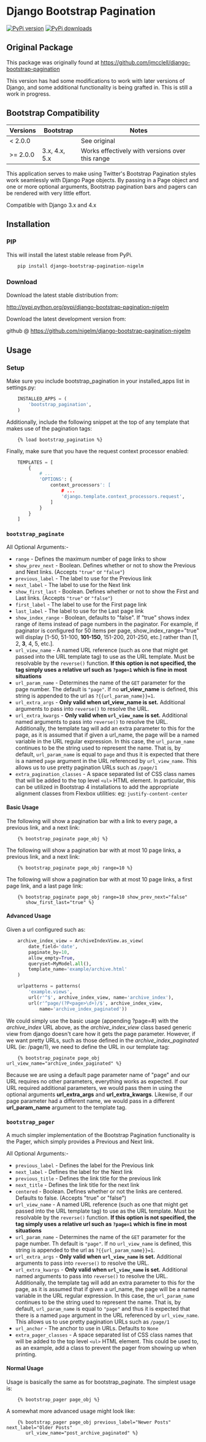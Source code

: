 # Django Bootstrap Pagination

<!-- prettier-ignore-start -->
[![PyPi version](https://img.shields.io/pypi/v/django-bootstrap-pagination-nigelm.svg)](https://pypi.python.org/pypi/django-bootstrap-pagination-nigelm)
[![PyPi downloads](https://img.shields.io/pypi/dm/django-bootstrap-pagination-nigelm.svg)](https://pypi.python.org/pypi/django-bootstrap-pagination-nigelm)
<!-- prettier-ignore-end -->

## Original Package

This package was originally found at
<https://github.com/jmcclell/django-bootstrap-pagination>

This version has had some modifications to work with later versions of Django,
and some additional functionality is being grafted in. This is still a work in
progress.

## Bootstrap Compatibility

| Versions | Bootstrap     | Notes                                           |
| -------- | ------------- | ----------------------------------------------- |
| < 2.0.0  |               | See original                                    |
| >= 2.0.0 | 3.x, 4.x, 5.x | Works effectively with versions over this range |

This application serves to make using Twitter's Bootstrap Pagination styles work
seamlessly with Django Page objects. By passing in a Page object and one or more
optional arguments, Bootstrap pagination bars and pagers can be rendered with
very little effort.

Compatible with Django 3.x and 4.x

## Installation

### PIP

This will install the latest stable release from PyPi.

```bash
    pip install django-bootstrap-pagination-nigelm
```

### Download

Download the latest stable distribution from:

<http://pypi.python.org/pypi/django-bootstrap-pagination-nigelm>

Download the latest development version from:

github @ <https://github.com/nigelm/django-bootstrap-pagination-nigelm>

## Usage

### Setup

Make sure you include bootstrap_pagination in your installed_apps list in
settings.py:

```python
    INSTALLED_APPS = (
        'bootstrap_pagination',
    )
```

Additionally, include the following snippet at the top of any template that
makes use of the pagination tags:

```django
    {% load bootstrap_pagination %}
```

Finally, make sure that you have the request context processor enabled:

```python
    TEMPLATES = [
        {
            # ...
            'OPTIONS': {
                context_processors': [
                    # ...
                    'django.template.context_processors.request',
                ]
            }
        }
    ]
```

### `bootstrap_paginate`

All Optional Arguments:-

- `range` - Defines the maximum number of page links to show
- `show_prev_next` - Boolean. Defines whether or not to show the Previous and
  Next links. (Accepts `"true"` or `"false"`)
- `previous_label` - The label to use for the Previous link
- `next_label` - The label to use for the Next link
- `show_first_last` - Boolean. Defines whether or not to show the First and Last
  links. (Accepts `"true"` or `"false"`)
- `first_label` - The label to use for the First page link
- `last_label` - The label to use for the Last page link
- `show_index_range` - Boolean, defaults to "false". If "true" shows index range
  of items instead of page numbers in the paginator. For example, if paginator
  is configured for 50 items per page, show_index_range="true" will display
  [1-50, 51-100, **101-150**, 151-200, 201-250, etc.] rather than [1, 2, **3**,
  4, 5, etc.].
- `url_view_name` - A named URL reference (such as one that might get passed
  into the URL template tag) to use as the URL template. Must be resolvable by
  the `reverse()` function. **If this option is not specified, the tag simply
  uses a relative url such as `?page=1` which is fine in most situations**
- `url_param_name` - Determines the name of the `GET` parameter for the page
  number. The default is `"page"`. If no **url_view_name** is defined, this
  string is appended to the url as `?{{url_param_name}}=1`.
- `url_extra_args` - **Only valid when url_view_name is set.** Additional
  arguments to pass into `reverse()` to resolve the URL.
- `url_extra_kwargs` - **Only valid when `url_view_name` is set.** Additional
  named arguments to pass into `reverse()` to resolve the URL. Additionally, the
  template tag will add an extra parameter to this for the page, as it is
  assumed that if given a url_name, the page will be a named variable in the URL
  regular expression. In this case, the `url_param_name` continues to be the
  string used to represent the name. That is, by default, `url_param_name` is
  equal to `page` and thus it is expected that there is a named `page` argument
  in the URL referenced by `url_view_name`. This allows us to use pretty
  pagination URLs such as `/page/1`
- `extra_pagination_classes` - A space separated list of CSS class names that
  will be added to the top level `<ul>` HTML element. In particular, this can be
  utilized in Bootstrap 4 installations to add the appropriate alignment classes
  from Flexbox utilities: eg: `justify-content-center`

#### Basic Usage

The following will show a pagination bar with a link to every page, a previous
link, and a next link:

```django
    {% bootstrap_paginate page_obj %}
```

The following will show a pagination bar with at most 10 page links, a previous
link, and a next link:

```django
    {% bootstrap_paginate page_obj range=10 %}
```

The following will show a pagination bar with at most 10 page links, a first
page link, and a last page link:

```django
    {% bootstrap_paginate page_obj range=10 show_prev_next="false"
       show_first_last="true" %}
```

#### Advanced Usage

Given a url configured such as:

```python
    archive_index_view = ArchiveIndexView.as_view(
        date_field='date',
        paginate_by=10,
        allow_empty=True,
        queryset=MyModel.all(),
        template_name='example/archive.html'
    )

    urlpatterns = patterns(
        'example.views',
        url(r'^$', archive_index_view, name='archive_index'),
        url(r'^page/(?P<page>\d+)/$', archive_index_view,
            name='archive_index_paginated'))
```

We could simply use the basic usage (appending ?page=#) with the _archive_index_
URL above, as the _archive_index_view_ class based generic view from django
doesn't care how it gets the page parameter. However, if we want pretty URLs,
such as those defined in the _archive_index_paginated_ URL (ie: /page/1), we
need to define the URL in our template tag:

```django
    {% bootstrap_paginate page_obj url_view_name="archive_index_paginated" %}
```

Because we are using a default page parameter name of "page" and our URL
requires no other parameters, everything works as expected. If our URL required
additional parameters, we would pass them in using the optional arguments
**url_extra_args** and **url_extra_kwargs**. Likewise, if our page parameter had
a different name, we would pass in a different **url_param_name** argument to
the template tag.

### `bootstrap_pager`

A much simpler implementation of the Bootstrap Pagination functionality is the
Pager, which simply provides a Previous and Next link.

All Optional Arguments:-

- `previous_label` - Defines the label for the Previous link
- `next_label` - Defines the label for the Next link
- `previous_title` - Defines the link title for the previous link
- `next_title` - Defines the link title for the next link
- `centered` - Boolean. Defines whether or not the links are centered. Defaults
  to false. (Accepts "true" or "false")
- `url_view_name` - A named URL reference (such as one that might get passed
  into the URL template tag) to use as the URL template. Must be resolvable by
  the `reverse()` function. **If this option is not specified, the tag simply
  uses a relative url such as `?page=1` which is fine in most situations**
- `url_param_name` - Determines the name of the `GET` parameter for the page
  number. Th default is `"page"`. If no `url_view_name` is defined, this string
  is appended to the url as `?{{url_param_name}}=1`.
- `url_extra_args` - **Only valid when `url_view_name` is set.** Additional
  arguments to pass into `reverse()` to resolve the URL.
- `url_extra_kwargs` - **Only valid when `url_view_name` is set.** Additional
  named arguments to pass into `reverse()` to resolve the URL. Additionally, the
  template tag will add an extra parameter to this for the page, as it is
  assumed that if given a url_name, the page will be a named variable in the URL
  regular expression. In this case, the `url_param_name` continues to be the
  string used to represent the name. That is, by default, `url_param_name` is
  equal to `"page"` and thus it is expected that there is a named `page`
  argument in the URL referenced by `url_view_name`. This allows us to use
  pretty pagination URLs such as `/page/1`
- `url_anchor` - The anchor to use in URLs. Defaults to `None`
- `extra_pager_classes` - A space separated list of CSS class names that will be
  added to the top level `<ul>` HTML element. This could be used to, as an
  example, add a class to prevent the pager from showing up when printing.

#### Normal Usage

Usage is basically the same as for bootstrap_paginate. The simplest usage is:

```django
    {% bootstrap_pager page_obj %}
```

A somewhat more advanced usage might look like:

```django
    {% bootstrap_pager page_obj previous_label="Newer Posts" next_label="Older Posts"
       url_view_name="post_archive_paginated" %}
```
